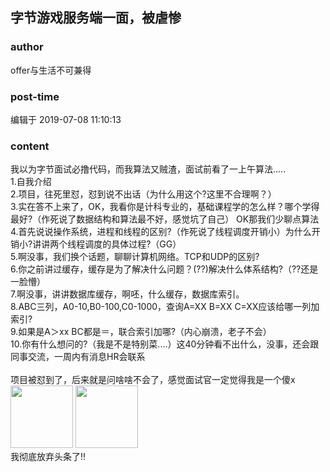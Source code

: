 ## 字节游戏服务端一面，被虐惨
### author 
offer与生活不可兼得
### post-time 

编辑于  2019-07-08 11:10:13
### content 
<div class="post-topic-des nc-post-content">
 我以为字节面试必撸代码，而我算法又贼渣，面试前看了一上午算法.....
 <br/>
 1.自我介绍
 <br/>
 2.项目，往死里怼，怼到说不出话（为什么用这个?这里不合理啊？）
 <br/>
 3.实在答不上来了，OK，我看你是计科专业的，基础课程学的怎么样？哪个学得最好?（作死说了数据结构和算法最不好，感觉坑了自己） OK那我们少聊点算法
 <br/>
 4.首先说说操作系统，进程和线程的区别?（作死说了线程调度开销小）为什么开销小?讲讲两个线程调度的具体过程?（GG）
 <br/>
 5.啊没事，我们换个话题，聊聊计算机网络。TCP和UDP的区别?
 <br/>
 6.你之前讲过缓存，缓存是为了解决什么问题？(??)解决什么体系结构?（??还是一脸懵）
 <br/>
 7.啊没事，讲讲数据库缓存，啊呸，什么缓存，数据库索引。
 <br/>
 8.ABC三列，A0-10,B0-100,C0-1000，查询A=XX B=XX C=XX应该给哪一列加索引?
 <br/>
 9.如果是A＞xx BC都是＝，联合索引加哪?（内心崩溃，老子不会）
 <br/>
 10.你有什么想问的?（我是不是特别菜....）这40分钟看不出什么，没事，还会跟同事交流，一周内有消息HR会联系
 <br/>
 <br/>
 项目被怼到了，后来就是问啥啥不会了，感觉面试官一定觉得我是一个傻x
 <img data-card-emoji="[别理我]" height="100px" src="https://uploadfiles.nowcoder.com/images/20191019/6658561_1571455041360_4A47A0DB6E60853DEDFCFDF08A5CA249" width="100px"/>
 <img data-card-emoji="[别理我]" height="100px" src="https://uploadfiles.nowcoder.com/images/20191019/6658561_1571455041360_4A47A0DB6E60853DEDFCFDF08A5CA249" width="100px"/>
 <br/>
 我彻底放弃头条了!!
</div>
